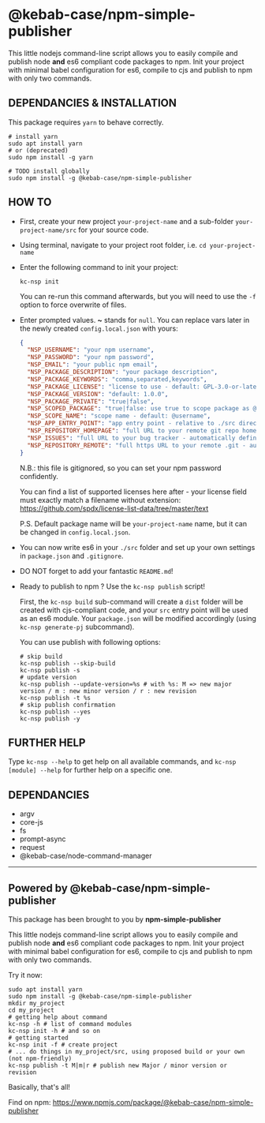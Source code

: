 @kebab-case/npm-simple-publisher
================================

This little nodejs command-line script allows you to easily compile and publish node **and** es6 compliant code 
packages to npm. Init your project with minimal babel configuration for es6, compile to cjs and 
publish to npm with only two commands.

## DEPENDANCIES & INSTALLATION
This package requires `yarn` to behave correctly. 

```shell script
# install yarn
sudo apt install yarn
# or (deprecated)
sudo npm install -g yarn

# TODO install globally
sudo npm install -g @kebab-case/npm-simple-publisher
```



## HOW TO

* First, create your new project `your-project-name` and a sub-folder `your-project-name/src` for your source
  code.
* Using terminal, navigate to your project root folder, i.e. `cd your-project-name`
* Enter the following command to init your project:
  ```shell script
  kc-nsp init
  ```
  You can re-run this command afterwards, but you will need to use the `-f` option to force overwrite of files.
* Enter prompted values. **~** stands for `null`. You can replace vars later in the newly created
  `config.local.json` with yours:
  ```json
  {
    "NSP_USERNAME": "your npm username",
    "NSP_PASSWORD": "your npm password",
    "NSP_EMAIL": "your public npm email",
    "NSP_PACKAGE_DESCRIPTION": "your package description",
    "NSP_PACKAGE_KEYWORDS": "comma,separated,keywords",
    "NSP_PACKAGE_LICENSE": "license to use - default: GPL-3.0-or-later",
    "NSP_PACKAGE_VERSION": "default: 1.0.0",
    "NSP_PACKAGE_PRIVATE": "true|false", 
    "NSP_SCOPED_PACKAGE": "true|false: use true to scope package as @username/package-name",
    "NSP_SCOPE_NAME": "scope name - default: @username",
    "NSP_APP_ENTRY_POINT": "app entry point - relative to ./src directory - default: index.js",
    "NSP_REPOSITORY_HOMEPAGE": "full URL to your remote git repo homepage - default: null",
    "NSP_ISSUES": "full URL to your bug tracker - automatically defined if github homepage provided",
    "NSP_REPOSITORY_REMOTE": "full https URL to your remote .git - automatically defined if github homepage provided"
  }
  ```
  N.B.: this file is gitignored, so you can set your npm password confidently.
  
  You can find a list of supported licenses here after - your license field must exactly match a filename without
  extension:
  https://github.com/spdx/license-list-data/tree/master/text
  
  P.S. Default package name will be `your-project-name` name, but it can be changed in ```config.local.json```.
* You can now write es6 in your `./src` folder and set up your own settings in `package.json` and `.gitignore`.
* DO NOT forget to add your fantastic `README.md`!
* Ready to publish to npm ? Use the `kc-nsp publish` script!
  
  First, the `kc-nsp build` sub-command will create a `dist` folder will be created with cjs-compliant code, and your
  `src` entry point will be used as an es6 module. Your `package.json` will be modified accordingly
  (using `kc-nsp generate-pj` subcommand).
  
  You can use publish with following options:
  
  ```shell script
  # skip build
  kc-nsp publish --skip-build
  kc-nsp publish -s
  # update version
  kc-nsp publish --update-version=%s # with %s: M => new major version / m : new minor version / r : new revision
  kc-nsp publish -t %s
  # skip publish confirmation
  kc-nsp publish --yes
  kc-nsp publish -y
  ```

## FURTHER HELP

Type `kc-nsp --help` to get help on all available commands, and `kc-nsp [module] --help` for further help on a
specific one. 

## DEPENDANCIES

- argv
- core-js
- fs 
- prompt-async
- request
- @kebab-case/node-command-manager


-----------------------------------------
## Powered by @kebab-case/npm-simple-publisher

This package has been brought to you by **npm-simple-publisher**

This little nodejs command-line script allows you to easily compile and publish node **and** es6 compliant code 
packages to npm. Init your project with minimal babel configuration for es6, compile to cjs and 
publish to npm with only two commands.

Try it now:

```shell script
sudo apt install yarn
sudo npm install -g @kebab-case/npm-simple-publisher
mkdir my_project
cd my_project
# getting help about command
kc-nsp -h # list of command modules
kc-nsp init -h # and so on
# getting started
kc-nsp init -f # create project 
# ... do things in my_project/src, using proposed build or your own (not npm-friendly)
kc-nsp publish -t M|m|r # publish new Major / minor version or revision
```

Basically, that's all!

Find on npm: https://www.npmjs.com/package/@kebab-case/npm-simple-publisher